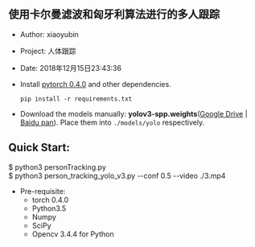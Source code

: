 使用卡尔曼滤波和匈牙利算法进行的多人跟踪
----
- Author: xiaoyubin 
- Project: 人体跟踪
- Date: 2018年12月15日23:43:36


- Install [pytorch 0.4.0](https://github.com/pytorch/pytorch) and other dependencies.
  ```Shell
  pip install -r requirements.txt
  ```
- Download the models manually: **yolov3-spp.weights**([Google Drive](https://drive.google.com/open?id=1D47msNOOiJKvPOXlnpyzdKA3k6E97NTC) | [Baidu pan](https://pan.baidu.com/s/1Zb2REEIk8tcahDa8KacPNA)). Place them into  `./models/yolo` respectively.


## Quick Start:  
$ python3 personTracking.py  
$ python3 person_tracking_yolo_v3.py --conf 0.5 --video ./3.mp4 

- Pre-requisite:  
    - torch 0.4.0
    - Python3.5  
    - Numpy  
    - SciPy  
    - Opencv 3.4.4 for Python
